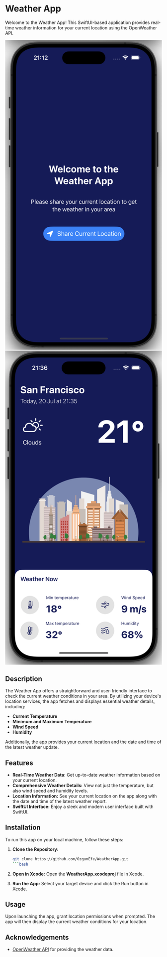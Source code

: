 
# Weather App

Welcome to the Weather App! This SwiftUI-based application provides real-time weather information for your current location using the OpenWeather API.

![Permission Page](Permission-page.png)
![Main Page](App-page.png)

## Description

The Weather App offers a straightforward and user-friendly interface to check the current weather conditions in your area. By utilizing your device's location services, the app fetches and displays essential weather details, including:

- **Current Temperature**
- **Minimum and Maximum Temperature**
- **Wind Speed**
- **Humidity**

Additionally, the app provides your current location and the date and time of the latest weather update.

## Features

- **Real-Time Weather Data:** Get up-to-date weather information based on your current location.
- **Comprehensive Weather Details:** View not just the temperature, but also wind speed and humidity levels.
- **Location Information:** See your current location on the app along with the date and time of the latest weather report.
- **SwiftUI Interface:** Enjoy a sleek and modern user interface built with SwiftUI.

## Installation

To run this app on your local machine, follow these steps:

1. **Clone the Repository:**
   ```bash
   git clone https://github.com/OzgunEfe/WeatherApp.git
   ```bash
   
2. **Open in Xcode:**
   Open the **WeatherApp.xcodeproj** file in Xcode.
   
3. **Run the App:**
   Select your target device and click the Run button in Xcode.
   
## Usage

Upon launching the app, grant location permissions when prompted. The app will then display the current weather conditions for your location.

## Acknowledgements

- [OpenWeather API](https://openweathermap.org/api) for providing the weather data.

   
   
